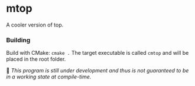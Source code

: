 # mtop

A cooler version of top. 

### Building

Build with CMake: `cmake .` The target executable is called `cmtop` and will be placed in the root folder. 

🚨 *This program is still under development and thus is not guaranteed to be in a working state at compile-time.*
